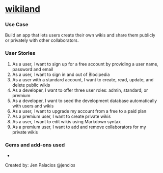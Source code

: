 <h1><a href="https://wiki-land.herokuapp.com/">wikiland</a></h1>

<h3>Use Case</h3>
Build an app that lets users create their own wikis and share them publicly or privately with other collaborators.

<h3>User Stories</h3>
<ol>
<li>As a user, I want to sign up for a free account by providing a user name, password and email</li>
<li>As a user, I want to sign in and out of Blocipedia</li>
<li>As a user with a standard account, I want to create, read, update, and delete public wikis</li>
<li>As a developer, I want to offer three user roles: admin, standard, or premium</li>
<li>As a developer, I want to seed the development database automatically with users and wikis</li>
<li>As a user, I want to upgrade my account from a free to a paid plan</li>
<li>As a premium user, I want to create private wikis</li>
<li>As a user, I want to edit wikis using Markdown syntax</li>
<li>As a premium user, I want to add and remove collaborators for my private wikis</li>
</ol>

<h3>Gems and add-ons used</h3>
<ul>
<li></li>
</ul>

Created by: Jen Palacios @jencios